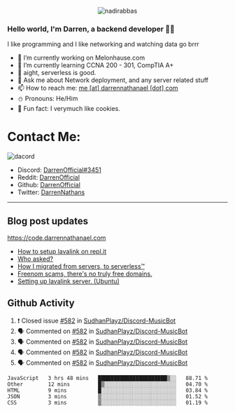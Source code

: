 <p align="center"> <img src="https://komarev.com/ghpvc/?username=DarrenOfficial&label=Profile%20views&color=0e75b6&style=flat" alt="nadirabbas" /> </p>

### Hello world, I'm Darren, a backend developer 👨‍💻
I like programming and I like networking and watching data go brrr



- 🔭 I’m currently working on Melonhause.com 
- 🌴 I’m currently learning CCNA 200 - 301, CompTIA A+ 
- 🚀 aight, serverless is good.
- 💬 Ask me about Network deployment, and any server related stuff 
- 📫 How to reach me: [me [at] darrennathanael [dot] com](mailto:me@darrennathanael.com) 
- ⛄️ Pronouns: He/Him 
- 🍪 Fun fact: I verymuch like cookies. 


# Contact Me:

![dacord](https://discord.c99.nl/widget/theme-4/508296903960821771.png)

- Discord: [DarrenOfficial#3451](https://discord.com/users/508296903960821771)
- Reddit: [DarrenOfficial](https://reddit.com/u/DarrenOfficiallol)
- Github: [DarrenOfficial](https://github.com/DarrenOfficial)
- Twitter: [DarrenNathans](https://twitter.com/DarrenNathans)


---
## Blog post updates
https://code.darrennathanael.com
<!-- BLOG-POST-LIST:START -->
- [How to setup lavalink on repl.it](https://code.darrennathanael.com/how-to-setup-lavalink-on-replit)
- [Who asked?](https://code.darrennathanael.com/who-asked)
- [How I migrated from servers, to serverless™](https://code.darrennathanael.com/how-i-migrated-from-servers-to-serverlesstm)
- [Freenom scams, there&#39;s no truly free domains.](https://code.darrennathanael.com/freenom-scams-theres-no-truly-free-domains)
- [Setting up lavalink server. &lpar;Ubuntu&rpar;](https://code.darrennathanael.com/setting-up-lavalink-server-ubuntu)
<!-- BLOG-POST-LIST:END -->


## Github Activity
<!--START_SECTION:activity-->
1. ❗️ Closed issue [#582](https://github.com/SudhanPlayz/Discord-MusicBot/issues/582) in [SudhanPlayz/Discord-MusicBot](https://github.com/SudhanPlayz/Discord-MusicBot)
2. 🗣 Commented on [#582](https://github.com/SudhanPlayz/Discord-MusicBot/issues/582) in [SudhanPlayz/Discord-MusicBot](https://github.com/SudhanPlayz/Discord-MusicBot)
3. 🗣 Commented on [#582](https://github.com/SudhanPlayz/Discord-MusicBot/issues/582) in [SudhanPlayz/Discord-MusicBot](https://github.com/SudhanPlayz/Discord-MusicBot)
4. 🗣 Commented on [#582](https://github.com/SudhanPlayz/Discord-MusicBot/issues/582) in [SudhanPlayz/Discord-MusicBot](https://github.com/SudhanPlayz/Discord-MusicBot)
5. 🗣 Commented on [#582](https://github.com/SudhanPlayz/Discord-MusicBot/issues/582) in [SudhanPlayz/Discord-MusicBot](https://github.com/SudhanPlayz/Discord-MusicBot)
<!--END_SECTION:activity-->


<!--START_SECTION:waka-->
```text
JavaScript   3 hrs 48 mins   ██████████████████████▒░░   88.71 % 
Other        12 mins         █▒░░░░░░░░░░░░░░░░░░░░░░░   04.70 % 
HTML         9 mins          █░░░░░░░░░░░░░░░░░░░░░░░░   03.84 % 
JSON         3 mins          ▒░░░░░░░░░░░░░░░░░░░░░░░░   01.52 % 
CSS          3 mins          ▒░░░░░░░░░░░░░░░░░░░░░░░░   01.19 % 
```
<!--END_SECTION:waka-->
